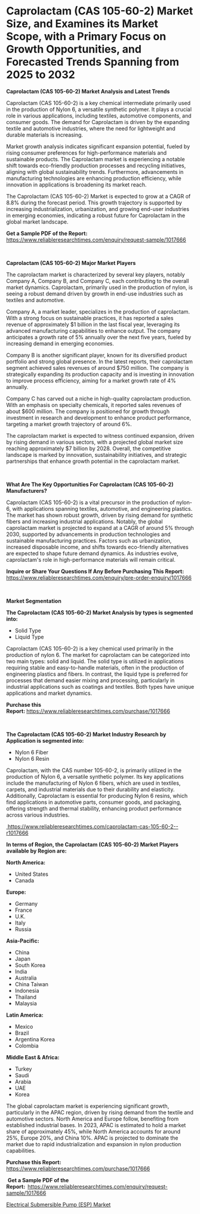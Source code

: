 <p><h1>Caprolactam (CAS 105-60-2) Market Size, and Examines its Market Scope, with a Primary Focus on Growth Opportunities, and Forecasted Trends Spanning from 2025 to 2032</h1></p><p><strong>Caprolactam (CAS 105-60-2) Market Analysis and Latest Trends</strong></p>
<p><p>Caprolactam (CAS 105-60-2) is a key chemical intermediate primarily used in the production of Nylon 6, a versatile synthetic polymer. It plays a crucial role in various applications, including textiles, automotive components, and consumer goods. The demand for Caprolactam is driven by the expanding textile and automotive industries, where the need for lightweight and durable materials is increasing. </p><p>Market growth analysis indicates significant expansion potential, fueled by rising consumer preferences for high-performance materials and sustainable products. The Caprolactam market is experiencing a notable shift towards eco-friendly production processes and recycling initiatives, aligning with global sustainability trends. Furthermore, advancements in manufacturing technologies are enhancing production efficiency, while innovation in applications is broadening its market reach.</p><p>The Caprolactam (CAS 105-60-2) Market is expected to grow at a CAGR of 8.8% during the forecast period. This growth trajectory is supported by increasing industrialization, urbanization, and growing end-user industries in emerging economies, indicating a robust future for Caprolactam in the global market landscape.</p></p>
<p><strong>Get a Sample PDF of the Report:&nbsp;</strong> <a href="https://www.reliableresearchtimes.com/enquiry/request-sample/1017666?utm_campaign=2733&utm_medium=2&utm_source=Github&utm_content=ia&utm_term=21032025&utm_id=caprolactam-cas-105-60-2">https://www.reliableresearchtimes.com/enquiry/request-sample/1017666</a></p>
<p>&nbsp;</p>
<p><strong>Caprolactam (CAS 105-60-2) Major Market Players</strong></p>
<p><p>The caprolactam market is characterized by several key players, notably Company A, Company B, and Company C, each contributing to the overall market dynamics. Caprolactam, primarily used in the production of nylon, is seeing a robust demand driven by growth in end-use industries such as textiles and automotive.</p><p>Company A, a market leader, specializes in the production of caprolactam. With a strong focus on sustainable practices, it has reported a sales revenue of approximately $1 billion in the last fiscal year, leveraging its advanced manufacturing capabilities to enhance output. The company anticipates a growth rate of 5% annually over the next five years, fueled by increasing demand in emerging economies.</p><p>Company B is another significant player, known for its diversified product portfolio and strong global presence. In the latest reports, their caprolactam segment achieved sales revenues of around $750 million. The company is strategically expanding its production capacity and is investing in innovation to improve process efficiency, aiming for a market growth rate of 4% annually.</p><p>Company C has carved out a niche in high-quality caprolactam production. With an emphasis on specialty chemicals, it reported sales revenues of about $600 million. The company is positioned for growth through investment in research and development to enhance product performance, targeting a market growth trajectory of around 6%. </p><p>The caprolactam market is expected to witness continued expansion, driven by rising demand in various sectors, with a projected global market size reaching approximately $7 billion by 2028. Overall, the competitive landscape is marked by innovation, sustainability initiatives, and strategic partnerships that enhance growth potential in the caprolactam market.</p></p>
<p>&nbsp;</p>
<p><strong>What Are The Key Opportunities For Caprolactam (CAS 105-60-2) Manufacturers?</strong></p>
<p><p>Caprolactam (CAS 105-60-2) is a vital precursor in the production of nylon-6, with applications spanning textiles, automotive, and engineering plastics. The market has shown robust growth, driven by rising demand for synthetic fibers and increasing industrial applications. Notably, the global caprolactam market is projected to expand at a CAGR of around 5% through 2030, supported by advancements in production technologies and sustainable manufacturing practices. Factors such as urbanization, increased disposable income, and shifts towards eco-friendly alternatives are expected to shape future demand dynamics. As industries evolve, caprolactam's role in high-performance materials will remain critical.</p></p>
<p><strong>Inquire or Share Your Questions If Any Before Purchasing This Report:</strong> <a href="https://www.reliableresearchtimes.com/enquiry/pre-order-enquiry/1017666?utm_campaign=2733&utm_medium=2&utm_source=Github&utm_content=ia&utm_term=21032025&utm_id=caprolactam-cas-105-60-2">https://www.reliableresearchtimes.com/enquiry/pre-order-enquiry/1017666</a></p>
<p>&nbsp;</p>
<p><strong>Market Segmentation</strong></p>
<p><strong>The Caprolactam (CAS 105-60-2) Market Analysis by types is segmented into:</strong></p>
<p><ul><li>Solid Type</li><li>Liquid Type</li></ul></p>
<p><p>Caprolactam (CAS 105-60-2) is a key chemical used primarily in the production of nylon 6. The market for caprolactam can be categorized into two main types: solid and liquid. The solid type is utilized in applications requiring stable and easy-to-handle materials, often in the production of engineering plastics and fibers. In contrast, the liquid type is preferred for processes that demand easier mixing and processing, particularly in industrial applications such as coatings and textiles. Both types have unique applications and market dynamics.</p></p>
<p><strong>Purchase this Report:&nbsp;</strong><a href="https://www.reliableresearchtimes.com/purchase/1017666?utm_campaign=2733&utm_medium=2&utm_source=Github&utm_content=ia&utm_term=21032025&utm_id=caprolactam-cas-105-60-2">https://www.reliableresearchtimes.com/purchase/1017666</a></p>
<p>&nbsp;</p>
<p><strong>The Caprolactam (CAS 105-60-2) Market Industry Research by Application is segmented into:</strong></p>
<p><ul><li>Nylon 6 Fiber</li><li>Nylon 6 Resin</li></ul></p>
<p><p>Caprolactam, with the CAS number 105-60-2, is primarily utilized in the production of Nylon 6, a versatile synthetic polymer. Its key applications include the manufacturing of Nylon 6 fibers, which are used in textiles, carpets, and industrial materials due to their durability and elasticity. Additionally, Caprolactam is essential for producing Nylon 6 resins, which find applications in automotive parts, consumer goods, and packaging, offering strength and thermal stability, enhancing product performance across various industries.</p></p>
<p><a href="https://www.reliableresearchtimes.com/caprolactam-cas-105-60-2--r1017666?utm_campaign=2733&utm_medium=2&utm_source=Github&utm_content=ia&utm_term=21032025&utm_id=caprolactam-cas-105-60-2">&nbsp;https://www.reliableresearchtimes.com/caprolactam-cas-105-60-2--r1017666</a></p>
<p><strong>In terms of Region, the Caprolactam (CAS 105-60-2) Market Players available by Region are:</strong></p>
<p>
    <p> <strong> North America: </strong>
        <ul>
            <li>United States</li>
            <li>Canada</li>
        </ul>
        </p> 
    <p> <strong> Europe: </strong>
        <ul>
            <li>Germany</li>
            <li>France</li>
            <li>U.K.</li>
            <li>Italy</li>
            <li>Russia</li>
        </ul>
        </p> 
    <p> <strong> Asia-Pacific: </strong>
        <ul>
            <li>China</li>
            <li>Japan</li>
            <li>South Korea</li>
            <li>India</li>
            <li>Australia</li>
            <li>China Taiwan</li>
            <li>Indonesia</li>
            <li>Thailand</li>
            <li>Malaysia</li>
        </ul>
        </p> 
    <p> <strong> Latin America: </strong>
        <ul>
            <li>Mexico</li>
            <li>Brazil</li>
            <li>Argentina Korea</li>
            <li>Colombia</li>
        </ul>
        </p> 
    <p> <strong> Middle East & Africa: </strong>
        <ul>
            <li>Turkey</li>
            <li>Saudi</li>
            <li>Arabia</li>
            <li>UAE</li>
            <li>Korea</li>
        </ul>
    </p>
    </p>
<p><p>The global caprolactam market is experiencing significant growth, particularly in the APAC region, driven by rising demand from the textile and automotive sectors. North America and Europe follow, benefiting from established industrial bases. In 2023, APAC is estimated to hold a market share of approximately 45%, while North America accounts for around 25%, Europe 20%, and China 10%. APAC is projected to dominate the market due to rapid industrialization and expansion in nylon production capabilities.</p></p>
<p><strong>Purchase this Report: </strong><a href="https://www.reliableresearchtimes.com/purchase/1017666?utm_campaign=2733&utm_medium=2&utm_source=Github&utm_content=ia&utm_term=21032025&utm_id=caprolactam-cas-105-60-2">https://www.reliableresearchtimes.com/purchase/1017666</a></p>
<p>&nbsp;<strong>Get a Sample PDF of the Report:&nbsp;&nbsp;</strong><a href="https://www.reliableresearchtimes.com/enquiry/request-sample/1017666?utm_campaign=2733&utm_medium=2&utm_source=Github&utm_content=ia&utm_term=21032025&utm_id=caprolactam-cas-105-60-2">https://www.reliableresearchtimes.com/enquiry/request-sample/1017666</a></p>
<p><strong></strong></p>
<p><p><a href="https://github.com/noppbebawy/Market-Research-Report-List-1/blob/main/electrical-submersible-pump-esp-market.md?utm_campaign=2733&utm_medium=2&utm_source=Github&utm_content=ia&utm_term=21032025&utm_id=caprolactam-cas-105-60-2">Electrical Submersible Pump (ESP) Market</a></p></p>